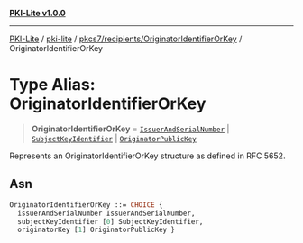 [**PKI-Lite v1.0.0**](../../../../../README.md)

---

[PKI-Lite](../../../../../README.md) / [pki-lite](../../../../README.md) / [pkcs7/recipients/OriginatorIdentifierOrKey](../README.md) / OriginatorIdentifierOrKey

# Type Alias: OriginatorIdentifierOrKey

> **OriginatorIdentifierOrKey** = [`IssuerAndSerialNumber`](../../../IssuerAndSerialNumber/classes/IssuerAndSerialNumber.md) \| [`SubjectKeyIdentifier`](../../../../keys/SubjectKeyIdentifier/classes/SubjectKeyIdentifier.md) \| [`OriginatorPublicKey`](../../OriginatorPublicKey/classes/OriginatorPublicKey.md)

Represents an OriginatorIdentifierOrKey structure as defined in RFC 5652.

## Asn

```asn
OriginatorIdentifierOrKey ::= CHOICE {
  issuerAndSerialNumber IssuerAndSerialNumber,
  subjectKeyIdentifier [0] SubjectKeyIdentifier,
  originatorKey [1] OriginatorPublicKey }
```
